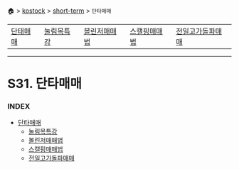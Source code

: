 🏠 > [kostock](../../) > [short-term](../) > `단타매매`

<table>
  <tr>
    <td><a href="./">단태매매</a></td>
    <td><a href="./눌림목특강.md" >눌림목특강</a></td>
    <td><a href="./볼린저매매법.md" >볼린저매매법</a></td>
    <td><a href="./스캘핑매매법.md" >스캘핑매매법</a></td>
    <td><a href="./전일고가돌파매매.md" >전일고가돌파매매</a></td>
  </tr>
</table>

---
# S31. 단타매매

### INDEX
- [단타매매](./s31_단타매매/)
  - [눌림목특강](./s31_단타매매/눌림목특강.md)
  - [볼린저매매법](./s31_단타매매/볼린저매매법.md)
  - [스캘핑매매법](./s31_단타매매/스캘핑매매법.md)
  - [전일고가돌파매매](./s31_단타매매/전일고가돌파매매.md)

  